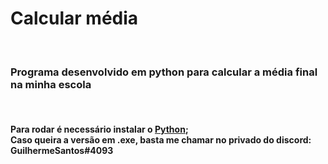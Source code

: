 <h1>Calcular média</h1><br>
<h3>Programa desenvolvido em python para calcular a média final na minha escola</h3><br>
<h4>Para rodar é necessário instalar o <a href="https://www.python.org/downloads/">Python</a>;<br>Caso queira a versão em .exe, basta me chamar no privado do discord: <strong>GuilhermeSantos#4093</strong></h4>
